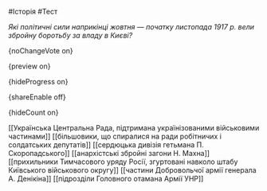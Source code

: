 #Історія #Тест

*Які політичні сили наприкінці жовтня — початку листопада 1917 р. вели збройну боротьбу за владу в Києві?*

{noChangeVote on}

{preview on}

{hideProgress on}

{shareEnable off}

{hideCount on}

[[Українська Центральна Рада, підтримана українізованими військовими частинами]]
[[більшовики, що спиралися на ради робітничих і солдатських депутатів]]
[[сердюцька дивізія гетьмана П. Скоропадського]]
[[анархістські збройні загони Н. Махна]]
[[прихильники Тимчасового уряду Росії, згуртовані навколо штабу Київського військового округу]]
[[частини Добровольчої армії генерала А. Денікіна]]
[[підрозділи Головного отамана Армії УНР]]
